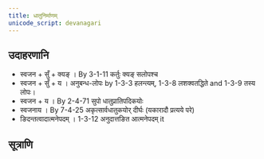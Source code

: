 ```yaml
---
title: धातुनिर्माणम्
unicode_script: devanagari
---
```


## उदाहरणानि
- स्वजन + सुँ + क्यङ् । By 3-1-11 कर्तुः क्यङ् सलोपश्च 
- स्वजन + सुँ + य । अनुबन्ध-लोपः by 1-3-3 हलन्त्यम्, 1-3-8 लशक्वतद्धिते and 1-3-9 तस्य लोपः।
- स्वजन + य । By 2-4-71 सुपो धातुप्रातिपदिकयोः
- स्वजनाय । By 7-4-25 अकृत्सार्वधातुकयोर् दीर्घः (यकारादौ प्रत्यये परे)
- ङिदन्तत्वादात्मनेपदम् । 1-3-12 अनुदात्तङित आत्मनेपदम् it

## सूत्राणि
 <div class="spreadsheet" src="../sanAdi-prakaraNam.toml"></div>
